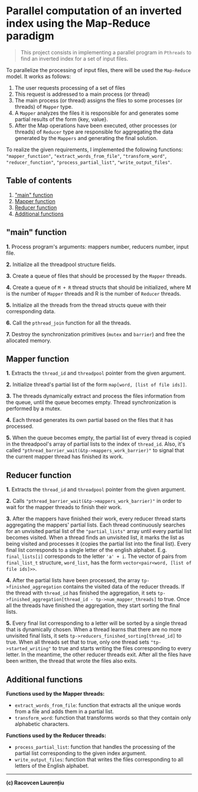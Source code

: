 # **Parallel computation of an inverted index using the Map-Reduce paradigm**

>This project consists in implementing a parallel program in `Pthreads` to find an inverted index for a set of input files.

To parallelize the processing of input files, there will be used the `Map-Reduce` model.
It works as follows:
1) The user requests processing of a set of files
2) This request is addressed to a main process (or thread)
3) The main process (or thread) assigns the files to some processes (or threads) of `Mapper` type.
4) A `Mapper` analyzes the files it is responsible for and generates some partial results of the form {key, value}.
5) After the Map operations have been executed, other processes (or threads) of `Reducer` type are responsible for aggregating the data generated by the `Mappers` and generating the final solution.

To realize the given requirements, I implemented the following functions: `"mapper_function"`, `"extract_words_from_file"`, `"transform_word"`, `"reducer_function"`, `"process_partial_list"`, `"write_output_files"`.

## **Table of contents**

1. ["main" function](#main-function)
2. [Mapper function](#mapper-function)
3. [Reducer function](#reducer-function)
4. [Additional functions](#additional-functions)

## **"main" function**

**1.** Process program's arguments: mappers number, reducers number, input file.

**2.** Initialize all the threadpool structure fields.

**3.** Create a queue of files that should be processed by the `Mapper` threads.

**4.** Create a queue of `M + R` thread structs that should be initialized, where M is the number of `Mapper` threads and R is the number of `Reducer` threads.

**5.** Initialize all the threads from the thread structs queue with their corresponding data.

**6.** Call the `pthread_join` function for all the threads.

**7.** Destroy the synchronization primitives (`mutex` and `barrier`) and free the allocated memory.

## **Mapper function**

**1.** Extracts the `thread_id` and `threadpool` pointer from the given argument.

**2.** Initialize thread's partial list of the form `map[word, [list of file ids]]`.

**3.** The threads dynamically extract and process the files information from the queue, until the queue becomes empty. Thread synchronization is performed by a mutex.

**4.** Each thread generates its own partial based on the files that it has processed.

**5.** When the queue becomes empty, the partial list of every thread is copied in the threadpool's array of partial lists to the index of `thread_id`.
Also, it's called `"pthread_barrier_wait(&tp->mappers_work_barrier)"` to signal that the current mapper thread has finished its work.

## **Reducer function**

**1.** Extracts the `thread_id` and `threadpool` pointer from the given argument.

**2.** Calls `"pthread_barrier_wait(&tp->mappers_work_barrier)"` in order to wait for the mapper threads to finish their work.

**3.** After the mappers have finished their work, every reducer thread starts aggregating the mappers' partial lists. Each thread continuously searches for an unvisited partial list of the `"partial_lists"` array until every partial list becomes visited. When a thread finds an unvisited list, it marks the list as being visited and processes it (copies the partial list into the final list). Every final list corresponds to a single letter of the english alphabet. E.g. `final_lists[i]` corresponds to the letter `'a' + i`. The vector of pairs from `final_list_t` structure, `word_list`, has the form `vector<pair<word, [list of file ids]>>`.

**4.** After the partial lists have been processed, the array `tp->finished_aggregation` contains the visited data of the reducer threads. If the thread with `thread_id` has finished the aggregation, it sets `tp->finished_aggregation[thread_id - tp->num_mapper_threads]` to true. Once all the threads have finished the aggregation, they start sorting the final lists.

**5.** Every final list corresponding to a letter will be sorted by a single thread that is dynamically chosen. When a thread learns that there are no more unvisited final lists, it sets `tp->reducers_finished_sorting[thread_id]` to true. When all threads set that to true, only one thread sets `"tp->started_writing"` to true and starts writing the files corresponding to every letter. In the meantime, the other reducer threads exit. After all the files have been written, the thread that wrote the files also exits.

## **Additional functions**

**Functions used by the Mapper threads:**
- `extract_words_from_file`: function that extracts all the unique words from a file and adds them in a partial list.
- `transform_word`: function that transforms words so that they contain only alphabetic characters.

**Functions used by the Reducer threads:**
- `process_partial_list`: function that handles the processing of the partial list corresponding to the given index argument.
- `write_output_files`: function that writes the files corresponding to all letters of the English alphabet.


<hr>



**(c) Racovcen Laurențiu**
